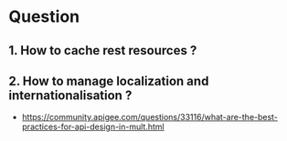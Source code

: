 # Question

## 1. How to cache rest resources ?

## 2. How to manage localization and internationalisation ?
- https://community.apigee.com/questions/33116/what-are-the-best-practices-for-api-design-in-mult.html

